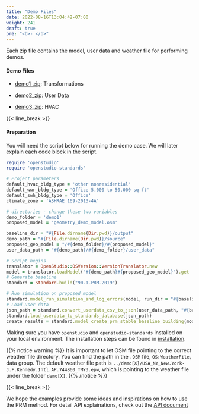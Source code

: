 ```yaml
---
title: "Demo Files"
date: 2022-08-16T13:04:42-07:00
weight: 241
draft: true
pre: "<b>- </b>"
---
```


Each zip file contains the model, user data and weather file for performing demos.

#### **Demo Files**

- [demo1_zip](/BEM-for-PRM/get_start/demo/quick_start.files/demo1.zip): Transformations

- [demo2_zip](/BEM-for-PRM/get_start/demo/quick_start.files/demo2.zip): User Data

- [demo3_zip](/BEM-for-PRM/get_start/demo/quick_start.files/demo3.zip): HVAC

{{< line_break >}}
#### **Preparation**

You will need the script below for running the demo case. We will later explain each code block in the script.

```Ruby
require 'openstudio'
require 'openstudio-standards'

# Project parameters
default_hvac_bldg_type = 'other nonresidential'
default_wwr_bldg_type = 'Office 5,000 to 50,000 sq ft'
default_swh_bldg_type = 'Office'
climate_zone = 'ASHRAE 169-2013-4A'

# directories - change these two variables
demo_folder = 'demo1'
proposed_model = 'geometry_demo_model.osm'

baseline_dir = "#{File.dirname(Dir.pwd)}/output"
demo_path = "#{File.dirname(Dir.pwd)}/source"
proposed_geo_model = "/#{demo_folder}/#{proposed_model}"
user_data_path = "#{demo_path}/#{demo_folder}/user_data"

# Script begins
translator = OpenStudio::OSVersion::VersionTranslator.new
model = translator.loadModel("#{demo_path}#{proposed_geo_model}").get
# Generate baseline
standard = Standard.build("90.1-PRM-2019")

# Run simulation on proposed model
standard.model_run_simulation_and_log_errors(model, run_dir = "#{baseline_dir}/PROP")
# Load User data
json_path = standard.convert_userdata_csv_to_json(user_data_path, "#{baseline_dir}")
standard.load_userdata_to_standards_database(json_path)
create_results = standard.model_create_prm_stable_baseline_building(model, climate_zone, default_hvac_bldg_type, default_wwr_bldg_type, default_swh_bldg_type, baseline_dir, unmet_load_hours_check=false)
```

Making sure you have `openstudio` and `openstudio-standards` installed on your local environment. The installation steps can be found in [installation](../installation).

{{% notice warning %}}
It is important to let OSM file pointing to the correct weather file directory. You can find the path in the `.OSM` file, `OS:WeatherFile,` data group. The default weather file path is `../demo[X]/USA_NY_New.York-J.F.Kennedy.Intl.AP.744860_TMY3.epw`, which is pointing to the weather file under the folder `demo[X]`.
{{% /notice %}}

{{< line_break >}}

We hope the examples provide some ideas and inspirations on how to use the PRM method. For detail API explainations, check out the [API document](../../../user_guide/prm_api_ref/baseline_generation_api/)